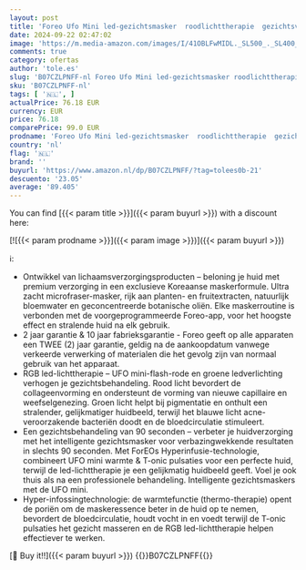 ```yaml
---
layout: post
title: 'Foreo Ufo Mini led-gezichtsmasker  roodlichttherapie  gezichtsverzorging  Koreaanse cosmetica  thermotherapie en gezichtsmassageapparaat  vochtinbrengende crème  verhoogde huidverzorgingsopname'
date: 2024-09-22 02:47:02
image: 'https://m.media-amazon.com/images/I/41OBLFwMIDL._SL500_._SL400_.jpg'
comments: true
category: ofertas
author: 'tole.es'
slug: 'B07CZLPNFF-nl Foreo Ufo Mini led-gezichtsmasker roodlichttherapie...'
sku: 'B07CZLPNFF-nl'
tags: [ '🇳🇱', ]
actualPrice: 76.18 EUR
currency: EUR
price: 76.18
comparePrice: 99.0 EUR
prodname: 'Foreo Ufo Mini led-gezichtsmasker  roodlichttherapie  gezichtsverzorging  Koreaanse cosmetica  thermotherapie en gezichtsmassageapparaat  vochtinbrengende crème  verhoogde huidverzorgingsopname'
country: 'nl'
flag: '🇳🇱'
brand: ''
buyurl: 'https://www.amazon.nl/dp/B07CZLPNFF/?tag=tolees0b-21'
descuento: '23.05'
average: '89.405'
---
```


You can find [{{< param title >}}]({{< param buyurl >}}) with a discount here:

[![{{< param prodname >}}]({{< param image >}})]({{< param buyurl >}})

ℹ️:

- Ontwikkel van lichaamsverzorgingsproducten – beloning je huid met premium verzorging in een exclusieve Koreaanse maskerformule. Ultra zacht microfraser-masker, rijk aan planten- en fruitextracten, natuurlijk bloemwater en geconcentreerde botanische oliën. Elke maskerroutine is verbonden met de voorgeprogrammeerde Foreo-app, voor het hoogste effect en stralende huid na elk gebruik.
- 2 jaar garantie & 10 jaar fabrieksgarantie - Foreo geeft op alle apparaten een TWEE (2) jaar garantie, geldig na de aankoopdatum vanwege verkeerde verwerking of materialen die het gevolg zijn van normaal gebruik van het apparaat.
- RGB led-lichttherapie – UFO mini-flash-rode en groene ledverlichting verhogen je gezichtsbehandeling. Rood licht bevordert de collageenvorming en ondersteunt de vorming van nieuwe capillaire en weefselgenezing. Groen licht helpt bij pigmentatie en onthult een stralender, gelijkmatiger huidbeeld, terwijl het blauwe licht acne-veroorzakende bacteriën doodt en de bloedcirculatie stimuleert.
- Een gezichtsbehandeling van 90 seconden – verbeter je huidverzorging met het intelligente gezichtsmasker voor verbazingwekkende resultaten in slechts 90 seconden. Met ForEOs Hyperinfusie-technologie, combineert UFO mini warmte & T-onic pulsaties voor een perfecte huid, terwijl de led-lichttherapie je een gelijkmatig huidbeeld geeft. Voel je ook thuis als na een professionele behandeling. Intelligente gezichtsmaskers met de UFO mini.
- Hyper-infossingtechnologie: de warmtefunctie (thermo-therapie) opent de poriën om de maskeressence beter in de huid op te nemen, bevordert de bloedcirculatie, houdt vocht in en voedt terwijl de T-onic pulsaties het gezicht masseren en de RGB led-lichttherapie helpen effectiever te werken.

[🛒 Buy it!!]({{< param buyurl >}})
{{<world>}}B07CZLPNFF{{</world>}}
